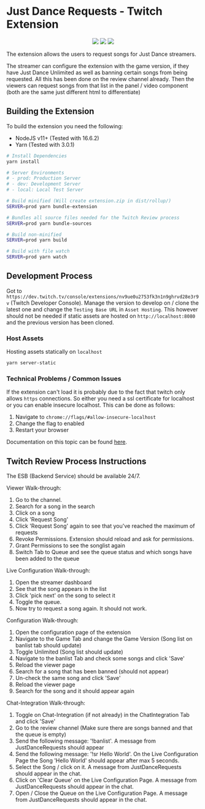 # Just Dance Requests - Twitch Extension

<p align="center">
  <a href="https://twitter.com/JDR_Twitch" target="_blank"><img src="https://img.shields.io/badge/Twitter-1DA1F2?style=for-the-badge&logo=twitter&logoColor=white" /></a>
  <a href="https://status.tandashi.de/status" target="_blank"><img src="https://img.shields.io/badge/Server%20Status%20Page-6F4C5B?style=for-the-badge&logo=Statuspage&logoColor=white" /></a>
  <a href="https://dashboard.twitch.tv/extensions/nv9ue0u2753fk3n1n9ghrvd28e3r9v" target="_blank"><img src="https://img.shields.io/badge/Twitch%20Extension%20Page-9146FF?style=for-the-badge&logo=twitch&logoColor=white" /></a>
</p>


The extension allows the users to request songs for Just Dance streamers.

The streamer can configure the extension with the game version, if they have Just Dance Unlimited as well as banning certain songs from being requested.
All this has been done on the review channel already. Then the viewers can request songs from that list in the panel / video component (both are the same just different html to differentiate)


## Building the Extension

To build the extension you need the following:

- NodeJS v11+ (Tested with 16.6.2)
- Yarn (Tested with 3.0.1)

```bash
# Install Dependencies
yarn install

# Server Environments
# - prod: Production Server
# - dev: Development Server
# - local: Local Test Server

# Build minified (Will create extension.zip in dist/rollup/)
SERVER=prod yarn bundle-extension

# Bundles all source files needed for the Twitch Review process
SERVER=prod yarn bundle-sources

# Build non-minified
SERVER=prod yarn build

# Build with file watch
SERVER=prod yarn watch
```

## Development Process

Got to `https://dev.twitch.tv/console/extensions/nv9ue0u2753fk3n1n9ghrvd28e3r9v` (Twitch Developer Console).
Manage the version to develop on / clone the latest one and change the `Testing Base URL` in `Asset Hosting`.
This however should not be needed if static assets are hosted on `http://localhost:8080` and the previous version has been cloned.

### Host Assets

Hosting assets statically on `localhost`

```bash
yarn server-static
```

### Technical Problems / Common Issues

If the extension can't load it is probably due to the fact that twitch only allows `https` connections. So either you need a ssl certificate for localhost or you can enable insecure localhost. This can be done as follows:

1. Navigate to `chrome://flags/#allow-insecure-localhost`
2. Change the flag to enabled
3. Restart your browser

Documentation on this topic can be found [here](https://dev.twitch.tv/docs/extensions#develop-your-extension).

## Twitch Review Process Instructions

The ESB (Backend Service) should be available 24/7.

Viewer Walk-through:

1. Go to the channel.
2. Search for a song in the search
3. Click on a song
4. Click 'Request Song'
5. Click 'Request Song' again to see that you've reached the maximum of requests
6. Revoke Permissions. Extension should reload and ask for permissions.
7. Grant Permissions to see the songlist again
8. Switch Tab to Queue and see the queue status and which songs have been added to the queue

Live Configuration Walk-through:

1. Open the streamer dashboard
2. See that the song appears in the list
3. Click 'pick next' on the song to select it
4. Toggle the queue.
5. Now try to request a song again. It should not work.

Configuration Walk-through:

1. Open the configuration page of the extension
2. Navigate to the Game Tab and change the Game Version (Song list on banlist tab should update)
3. Toggle Unlimited (Song list should update)
4. Navigate to the banlist Tab and check some songs and click 'Save'
5. Reload the viewer page
6. Search for a song that has been banned (should not appear)
7. Un-check the same song and click 'Save'
8. Reload the viewer page
9. Search for the song and it should appear again

Chat-Integration Walk-through:

1. Toggle on Chat-Integration (if not already) in the ChatIntegration Tab and click 'Save'
2. Go to the review channel (Make sure there are songs banned and that the queue is empty)
3. Send the following message: '!banlist'. A message from JustDanceRequests should appear
4. Send the following message: '!sr Hello World'. On the Live Configuration Page the Song 'Hello World' should appear after max 5 seconds.
5. Select the Song / click on it. A message from JustDanceRequests should appear in the chat.
6. Click on 'Clear Queue' on the Live Configuration Page. A message from JustDanceRequests should appear in the chat.
7. Open / Close the Queue on the Live Configuration Page. A message from JustDanceRequests should appear in the chat.
